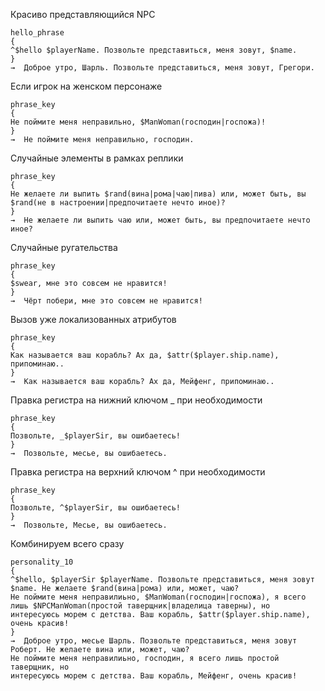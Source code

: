 

Красиво представляющийся NPC
```
hello_phrase
{
^$hello $playerName. Позвольте представиться, меня зовут, $name.
}
→  Доброе утро, Шарль. Позвольте представиться, меня зовут, Грегори.
```

Если игрок на женском персонаже
```
phrase_key
{
Не поймите меня неправильно, $ManWoman(господин|госпожа)!
}
→  Не поймите меня неправильно, господин.
```

Случайные элементы в рамках реплики
```
phrase_key
{
Не желаете ли выпить $rand(вина|рома|чаю|пива) или, может быть, вы $rand(не в настроении|предпочитаете нечто иное)?
}
→  Не желаете ли выпить чаю или, может быть, вы предпочитаете нечто иное?
```

Случайные ругательства
```
phrase_key
{
$swear, мне это совсем не нравится! 
}
→  Чёрт побери, мне это совсем не нравится! 
```

Вызов уже локализованных атрибутов
```
phrase_key
{
Как называется ваш корабль? Ах да, $attr($player.ship.name), припоминаю..
}
→  Как называется ваш корабль? Ах да, Мейфенг, припоминаю..
```

Правка регистра на нижний ключом _ при необходимости
```
phrase_key
{
Позвольте, _$playerSir, вы ошибаетесь!
}
→  Позвольте, месье, вы ошибаетесь.
```

Правка регистра на верхний ключом ^ при необходимости
```
phrase_key
{
Позвольте, ^$playerSir, вы ошибаетесь!
}
→  Позвольте, Месье, вы ошибаетесь.
```

Комбинируем всего сразу
```
personality_10
{
^$hello, $playerSir $playerName. Позвольте представиться, меня зовут $name. Не желаете $rand(вина|рома) или, может, чаю?
Не поймите меня неправилиьно, $ManWoman(господин|госпожа), я всего лишь $NPCManWoman(простой таверщник|владелица таверны), но
интересуюсь морем с детства. Ваш корабль, $attr($player.ship.name), очень красив!
}
→  Доброе утро, месье Шарль. Позвольте представиться, меня зовут Роберт. Не желаете вина или, может, чаю?
Не поймите меня неправилиьно, господин, я всего лишь простой таверщник, но
интересуюсь морем с детства. Ваш корабль, Мейфенг, очень красив!
```
